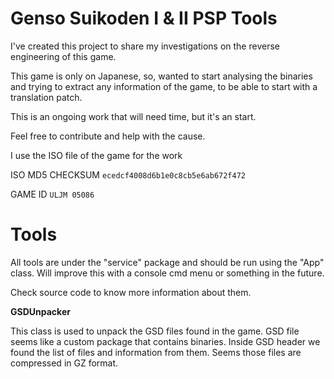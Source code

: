 # Genso Suikoden I & II PSP Tools

I've created this project to share my investigations on the reverse engineering of this game.

This game is only on Japanese, so, wanted to start analysing the binaries and trying to extract any information of the game, to be able to start with a translation patch.

This is an ongoing work that will need time, but it's an start.

Feel free to contribute and help with the cause.

I use the ISO file of the game for the work

ISO MD5 CHECKSUM 
`ecedcf4008d6b1e0c8cb5e6ab672f472`

GAME ID 
`ULJM 05086`

# Tools

All tools are under the "service" package and should be run using the "App" class.
Will improve this with a console cmd menu or something in the future.

Check source code to know more information about them.

**GSDUnpacker**

This class is used to unpack the GSD files found in the game. GSD file seems like a custom package that contains binaries. Inside GSD header we found the list of files and information from them. Seems those files are compressed in GZ format.